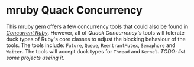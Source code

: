 # mruby Quack Concurrency
This mruby gem offers a few concurrency tools that could also be found in [*Concurrent Ruby*](https://github.com/ruby-concurrency/concurrent-ruby). However, all of *Quack Concurrency's* tools will tolerate duck types of Ruby's core classes to adjust the blocking behaviour of the tools. The tools include: `Future`, `Queue`, `ReentrantMutex`, `Semaphore` and `Waiter`. The tools will accept duck types for `Thread` and `Kernel`. *TODO: list some projects useing it*.
